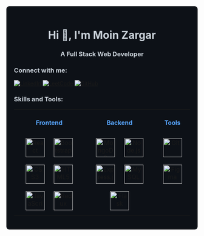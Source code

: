 <!-- Dark Mode Background -->
<div style="background-color: #0d1117; padding: 20px; border-radius: 8px;">

  <!-- Header -->
  <h1 align="center" style="color: #c9d1d9;">Hi 👋, I'm Moin Zargar</h1>
  <h3 align="center" style="color: #c9d1d9;">A Full Stack Web Developer</h3>

  <!-- Connect with me -->
  <h3 align="left" style="color: #c9d1d9;">Connect with me:</h3>
  <p align="left">
    <a href="https://www.linkedin.com/in/moin-zargar/" target="_blank"><img src="https://img.shields.io/badge/LinkedIn-0077B5?style=for-the-badge&logo=linkedin&logoColor=white" alt="LinkedIn"></a>
    <a href="https://www.leetcode.com/moin_zargar" target="_blank"><img src="https://img.shields.io/badge/LeetCode-FFA116?style=for-the-badge&logo=leetcode&logoColor=black" alt="LeetCode"></a>
    <a href="https://github.com/moinzargar" target="_blank"><img src="https://img.shields.io/badge/GitHub-181717?style=for-the-badge&logo=github&logoColor=white" alt="GitHub"></a>
  </p>

  <!-- Skills -->
  <h3 align="left" style="color: #c9d1d9;">Skills and Tools:</h3>
  <table>
    <tr>
      <td valign="top" width="40%">
        <h4 align="center" style="color: #58a6ff;">Frontend</h4>
        <div align="center">
          <a href="https://reactjs.org/" target="_blank"><img style="margin: 10px" src="https://profilinator.rishav.dev/skills-assets/react-original-wordmark.svg" alt="React" height="50" /></a>
          <a href="https://getbootstrap.com/docs/3.4/javascript/" target="_blank"><img style="margin: 10px" src="https://profilinator.rishav.dev/skills-assets/bootstrap-plain.svg" alt="Bootstrap" height="50" /></a>
          <a href="https://www.w3schools.com/css/" target="_blank"><img style="margin: 10px" src="https://profilinator.rishav.dev/skills-assets/css3-original-wordmark.svg" alt="CSS3" height="50" /></a>
          <a href="https://en.wikipedia.org/wiki/HTML5" target="_blank"><img style="margin: 10px" src="https://profilinator.rishav.dev/skills-assets/html5-original-wordmark.svg" alt="HTML5" height="50" /></a>
          <a href="https://www.javascript.com/" target="_blank"><img style="margin: 10px" src="https://profilinator.rishav.dev/skills-assets/javascript-original.svg" alt="JavaScript" height="50" /></a>
          <a href="https://redux.js.org/" target="_blank"><img style="margin: 10px" src="https://profilinator.rishav.dev/skills-assets/redux-original.svg" alt="Redux" height="50" /></a>
        </div>
      </td>
      <td valign="top" width="40%">
        <h4 align="center" style="color: #58a6ff;">Backend</h4>
        <div align="center">
          <a href="https://www.mongodb.com/" target="_blank"><img style="margin: 10px" src="https://profilinator.rishav.dev/skills-assets/mongodb-original-wordmark.svg" alt="MongoDB" height="50" /></a>
          <a href="https://nodejs.org/" target="_blank"><img style="margin: 10px" src="https://profilinator.rishav.dev/skills-assets/nodejs-original-wordmark.svg" alt="Node.js" height="50" /></a>
          <a href="https://expressjs.com/" target="_blank"><img style="margin: 10px" src="https://profilinator.rishav.dev/skills-assets/express-original-wordmark.svg" alt="Express.js" height="50" /></a>
          <a href="https://www.mysql.com/" target="_blank"><img style="margin: 10px" src="https://profilinator.rishav.dev/skills-assets/mysql-original-wordmark.svg" alt="MySQL" height="50" /></a>
          <a href="https://flask.palletsprojects.com/" target="_blank"><img style="margin: 10px" src="https://profilinator.rishav.dev/skills-assets/flask.png" alt="Flask" height="50" /></a>
        </div>
      </td>
      <td valign="top" width="40%">
        <h4 align="center" style="color: #58a6ff;">Tools</h4>
        <div align="center">
          <a href="https://github.com/" target="_blank"><img style="margin: 10px" src="https://profilinator.rishav.dev/skills-assets/git-scm-icon.svg" alt="Git" height="50" /></a>
          <a href="https://www.figma.com/" target="_blank"><img style="margin: 10px" src="https://profilinator.rishav.dev/skills-assets/figma-icon.svg" alt="Figma" height="50" /></a>
        </div>
      </td>
    </tr>
  </table>



</div>
